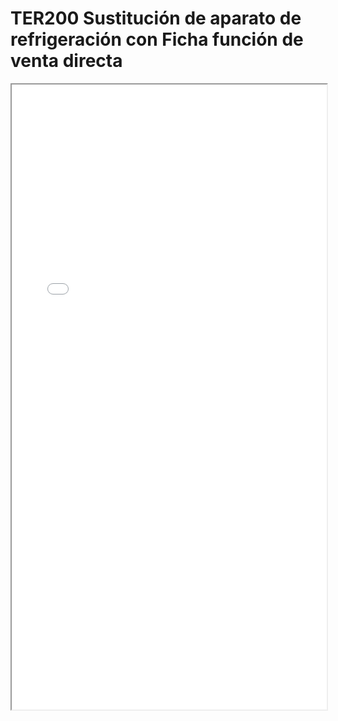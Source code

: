 
# TER200  Sustitución de aparato de refrigeración con Ficha función de venta directa

<iframe src="../TER200  Sustitución de aparato de refrigeración con Ficha función de venta directa.pdf" width="100%" height="1000px"></iframe>

